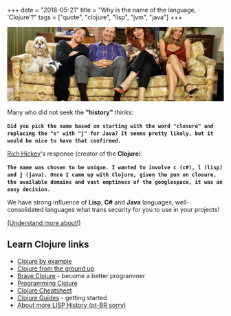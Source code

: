 +++
date = "2018-05-21"
title = "Why is the name of the language, 'Clojure'?"
tags = ["quote", "clojure", "lisp", "jvm", "java"]
+++

![Sit down there comes history](/sit-history.jpg#center)

Many who did not seek the **"history"** thinks:

**`Did you pick the name based on starting with the word "closure" and replacing the "s" with "j" for Java? It seems pretty likely, but it would be nice to have that confirmed.`**

[Rich Hickey](https://twitter.com/richhickey)'s response (creator of the **Clojure**):

**`The name was chosen to be unique. I wanted to involve c (c#), l (lisp) and j (java). Once I came up with Clojure, given the pun on closure, the available domains and vast emptiness of the googlespace, it was an easy decision.`**

We have strong influence of **Lisp**, **C#** and **Java** languages, well-consolidated languages what trans security for you to use in your projects!

[(Understand more about!)](https://groups.google.com/forum/#!msg/clojure/4uDxeOS8pwY/UHiYp7p1a3YJ)

## Learn Clojure links

- [Clojure by example](https://kimh.github.io/clojure-by-example/)
- [Clojure from the ground up](https://aphyr.com/tags/Clojure-from-the-ground-up)
- [Brave Clojure](https://www.braveclojure.com/) - become a better programmer
- [Programming Clojure](https://pragprog.com/titles/shcloj/programming-clojure)
- [Clojure Cheatsheet](https://clojure.org/api/cheatsheet)
- [Clojure Guides](https://clojure.org/guides/getting_started) - getting started
- [About more LISP History (pt-BR sorry)](http://avelino.xxx/historia-do-lisp-abra-os-olhos-para-programacao-funcional/)
